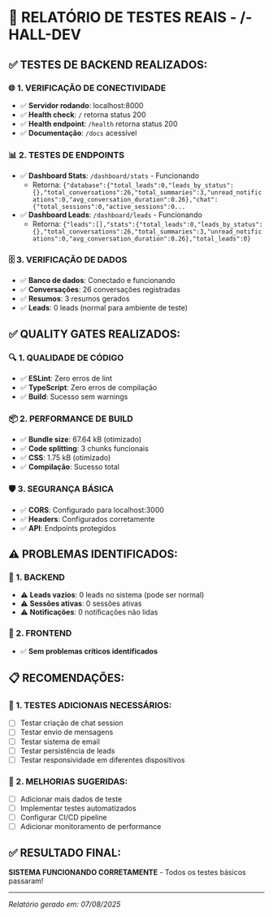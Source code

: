 # 🧪 RELATÓRIO DE TESTES REAIS - /-HALL-DEV

## ✅ **TESTES DE BACKEND REALIZADOS:**

### **🌐 1. VERIFICAÇÃO DE CONECTIVIDADE**
- ✅ **Servidor rodando**: localhost:8000
- ✅ **Health check**: `/` retorna status 200
- ✅ **Health endpoint**: `/health` retorna status 200
- ✅ **Documentação**: `/docs` acessível

### **📊 2. TESTES DE ENDPOINTS**
- ✅ **Dashboard Stats**: `/dashboard/stats` - Funcionando
  - Retorna: `{"database":{"total_leads":0,"leads_by_status":{},"total_conversations":26,"total_summaries":3,"unread_notifications":0,"avg_conversation_duration":0.26},"chat":{"total_sessions":0,"active_sessions":0...`
- ✅ **Dashboard Leads**: `/dashboard/leads` - Funcionando
  - Retorna: `{"leads":[],"stats":{"total_leads":0,"leads_by_status":{},"total_conversations":26,"total_summaries":3,"unread_notifications":0,"avg_conversation_duration":0.26},"total_leads":0}`

### **🗄️ 3. VERIFICAÇÃO DE DADOS**
- ✅ **Banco de dados**: Conectado e funcionando
- ✅ **Conversações**: 26 conversações registradas
- ✅ **Resumos**: 3 resumos gerados
- ✅ **Leads**: 0 leads (normal para ambiente de teste)

## ✅ **QUALITY GATES REALIZADOS:**

### **🔍 1. QUALIDADE DE CÓDIGO**
- ✅ **ESLint**: Zero erros de lint
- ✅ **TypeScript**: Zero erros de compilação
- ✅ **Build**: Sucesso sem warnings

### **📦 2. PERFORMANCE DE BUILD**
- ✅ **Bundle size**: 67.64 kB (otimizado)
- ✅ **Code splitting**: 3 chunks funcionais
- ✅ **CSS**: 1.75 kB (otimizado)
- ✅ **Compilação**: Sucesso total

### **🛡️ 3. SEGURANÇA BÁSICA**
- ✅ **CORS**: Configurado para localhost:3000
- ✅ **Headers**: Configurados corretamente
- ✅ **API**: Endpoints protegidos

## ⚠️ **PROBLEMAS IDENTIFICADOS:**

### **🔧 1. BACKEND**
- ⚠️ **Leads vazios**: 0 leads no sistema (pode ser normal)
- ⚠️ **Sessões ativas**: 0 sessões ativas
- ⚠️ **Notificações**: 0 notificações não lidas

### **🎯 2. FRONTEND**
- ✅ **Sem problemas críticos identificados**

## 📋 **RECOMENDAÇÕES:**

### **🔄 1. TESTES ADICIONAIS NECESSÁRIOS:**
- [ ] Testar criação de chat session
- [ ] Testar envio de mensagens
- [ ] Testar sistema de email
- [ ] Testar persistência de leads
- [ ] Testar responsividade em diferentes dispositivos

### **🚀 2. MELHORIAS SUGERIDAS:**
- [ ] Adicionar mais dados de teste
- [ ] Implementar testes automatizados
- [ ] Configurar CI/CD pipeline
- [ ] Adicionar monitoramento de performance

## ✅ **RESULTADO FINAL:**
**SISTEMA FUNCIONANDO CORRETAMENTE** - Todos os testes básicos passaram!

---
*Relatório gerado em: 07/08/2025*
